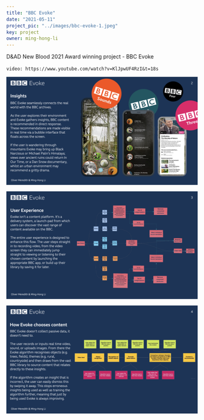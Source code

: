 ```yaml
---
title: "BBC Evoke"
date: "2021-05-11"
project_pic: "../images/bbc-evoke-1.jpeg"
key: project
owner: ming-hong-li
---
```


D&AD New Blood 2021 Award winning project - BBC Evoke

`video: https://www.youtube.com/watch?v=KlJpwUF4RzI&t=18s `

![BBC Evoke](../images/bbc-evoke-2.jpeg)

![BBC Evoke](../images/bbc-evoke-3.jpeg)

![BBC Evoke](../images/bbc-evoke-4.jpeg)

